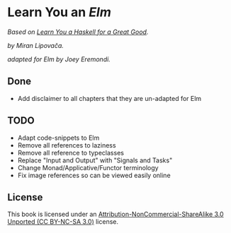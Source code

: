 Learn You an _Elm_ 
=====================================
_Based on [Learn You a Haskell for a Great Good](http://learnyouahaskell.com/chapters)._

_by Miran Lipovača._

_adapted for Elm by Joey Eremondi._

Done
----

* Add disclaimer to all chapters that they are un-adapted for Elm
 
TODO
----

* Adapt code-snippets to Elm
* Remove all references to laziness
* Remove all reference to typeclasses
* Replace "Input and Output" with "Signals and Tasks"
* Change Monad/Applicative/Functor terminology
* Fix image references so can be viewed easily online

License
-------

This book is licensed under an [Attribution-NonCommercial-ShareAlike 3.0
Unported (CC BY-NC-SA 3.0)](http://creativecommons.org/licenses/by-nc-sa/3.0/)
license.
